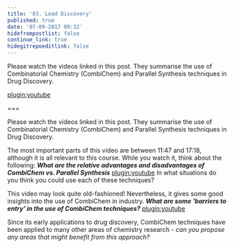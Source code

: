 ```yaml
---
title: '03. Lead Discovery'
published: true
date: '07-09-2017 09:32'
hidefrompostlist: false
continue_link: true
hidegitrepoeditlink: false
---
```


Please watch the videos linked in this post. They summarise the use of Combinatorial Chemistry (CombiChem) and Parallel Synthesis techniques in Drug Discovery.

[plugin:youtube](https://www.youtube.com/watch?v=37D4YvmCIhQ)

===

Please watch the videos linked in this post. They summarise the use of Combinatorial Chemistry (CombiChem) and Parallel Synthesis techniques in Drug Discovery.

The most important parts of this video are between 11:47 and 17:18, although it is all relevant to this course. While you watch it, think about the following:
_**What are the relative advantages and disadvantages of CombiChem vs. Parallel Synthesis**_
[plugin:youtube](https://youtu.be/kVud7iJ7Yq0?t=11m47s)
In what situations do you think you could use each of these techniques?

This video may look quite old-fashioned! Nevertheless, it gives some good insights into the use of CombiChem in industry.
_**What are some 'barriers to entry' in the use of CombiChem techniques?**_
[plugin:youtube](https://youtu.be/MVgsX7PM4F4)

Since its early applications to drug discovery, CombiChem techniques have been applied to many other areas of chemistry research - _can you propose any areas that might benefit from this approach?_

